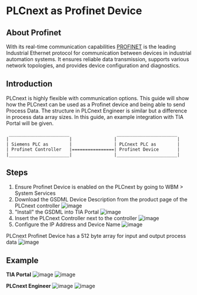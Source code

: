 # PLCnext as Profinet Device
## About Profinet
With its real-time communication capabilities [PROFINET](https://www.profibus.com/technologies/profinet) is the leading Industrial Ethernet protocol for communication between devices in industrial automation systems. It ensures reliable data transmission, supports various network topologies, and provides device configuration and diagnostics.

## Introduction
PLCnext is highly flexible with communication options. This guide will show how the PLCnext can be used as a Profinet device and being able to send Process Data. 
The structure in PLCnext Engineer is similar but a difference in process data array sizes. In this guide, an example integration with TIA Portal will be given.
```
 _______________________                  _______________________
|                       |                |                       |
| Siemens PLC as        |                | PLCnext PLC as        |
| Profinet Controller   |================| Profinet Device       |
|_______________________|                |_______________________|

```
## Steps
1. Ensure Profinet Device is enabled on the PLCnext by going to WBM > System Services
2. Download the GSDML Device Description from the product page of the PLCnext controller
![image](https://github.com/user-attachments/assets/45ac931f-6bef-4374-80ee-12e2e291d197)
3. "Install" the GSDML into TIA Portal
![image](https://github.com/user-attachments/assets/d92043b0-0842-48f9-9126-0fcf9793c804)
4. Insert the PLCnext Controller next to the controller
![image](https://github.com/user-attachments/assets/3806e8dc-874f-421c-b5c6-93ae12e17394)
6. Configure the IP Address and Device Name
![image](https://github.com/user-attachments/assets/f8bdc269-47e1-4f4a-9c7c-2a0e37e981cf)

PLCnext Profinet Device has a 512 byte array for input and output process data
![image](https://github.com/user-attachments/assets/7fa4fa12-8224-4b2e-93cf-9958477f7ec0)

## Example
__TIA Portal__
![image](https://github.com/user-attachments/assets/4db2a4c2-b256-4f1c-9e7c-846a0ad40de7)
![image](https://github.com/user-attachments/assets/eb318ff7-8063-472c-a83e-51abb1ea72cc)

__PLCnext Engineer__
![image](https://github.com/user-attachments/assets/bb59bd97-46ff-4cb7-a20d-1914a72c91fe)
![image](https://github.com/user-attachments/assets/eb48eedb-0421-47e9-836d-f5b1d4b6569c)

